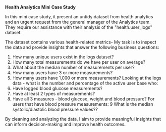 **Health Analytics Mini Case Study** 


In this mini case study, it present an untidy dataset from health analytics and an urgent request from the general manager of the Analytics team. 
They require our assistance with their analysis of the "health.user_logs" dataset.

The dataset contains various health-related metrics- My task is to inspect the data and provide insights that answer the following business questions:

1. How many unique users exist in the logs dataset?
2. How many total measurements do we have per user on average?
3. What about the median number of measurements per user?
4. How many users have 3 or more measurements?
5. How many users have 1,000 or more measurements?
Looking at the logs data - what is the number and percentage of the active user base who:
6. Have logged blood glucose measurements?
7. Have at least 2 types of measurements?
8. Have all 3 measures - blood glucose, weight and blood pressure?
For users that have blood pressure measurements:
9	What is the median systolic/diastolic blood pressure values??


By cleaning and analyzing the data, I aim to provide meaningful insights that can inform decision-making and improve health outcomes.


